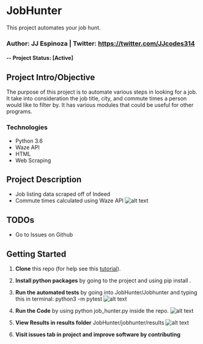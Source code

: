 # JobHunter
This project automates your job hunt.
### Author: JJ Espinoza | Twitter: https://twitter.com/JJcodes314



#### -- Project Status: [Active]

## Project Intro/Objective
The purpose of this project is to automate various steps in looking for a job. It take into consideration the job title, city, and commute times a person would like to filter by. It has various modules that could be useful for other programs. 


### Technologies
* Python 3.6
* Waze API
* HTML
* Web Scraping

## Project Description
* Job listing data scraped off of Indeed
* Commute times calculated using Waze API
![alt text](https://github.com/espin086/JobHunter/blob/master/images/folder_structure.png)

## TODOs

- Go to Issues on Github

## Getting Started

1. **Clone** this repo (for help see this [tutorial](https://help.github.com/articles/cloning-a-repository/)).
2. **Install python packages** by going to the project and using pip install .
3. **Run the automated tests** by going into JobHunter/Jobhunter and typing this in terminal: python3 -m pytest
![alt text](https://github.com/espin086/JobHunter/blob/master/images/test_output.png)
4. **Run the Code** by using python job_hunter.py inside the repo.
![alt text](https://github.com/espin086/JobHunter/blob/master/images/running_code.png)

5. **View Results in results folder** JobHunter/jobhunter/results
![alt text](https://github.com/espin086/JobHunter/blob/master/images/results.png)

6. **Visit issues tab in project and improve software by contributing**





